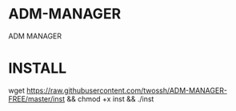 # ADM-MANAGER
ADM MANAGER

# INSTALL 
wget https://raw.githubusercontent.com/twossh/ADM-MANAGER-FREE/master/inst && chmod +x inst && ./inst

